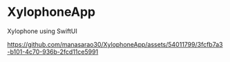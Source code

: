 
# XylophoneApp
Xylophone using SwiftUI

https://github.com/manasarao30/XylophoneApp/assets/54011799/3fcfb7a3-b101-4c70-936b-2fcd11ce5991
